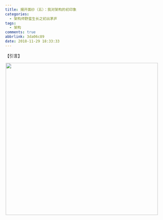 ```yaml
---
title: 揭开面纱（五）：我对架构的初印象
categories:
  - 架构师野蛮生长之初出茅庐
tags:
  - 架构
comments: true
abbrlink: 3da06c89
date: 2018-11-29 18:33:33
---
```

【引言】
<div align=center><img src="/img/public/000022.jpg" width="500"/></div>
<!-- more -->

# 
